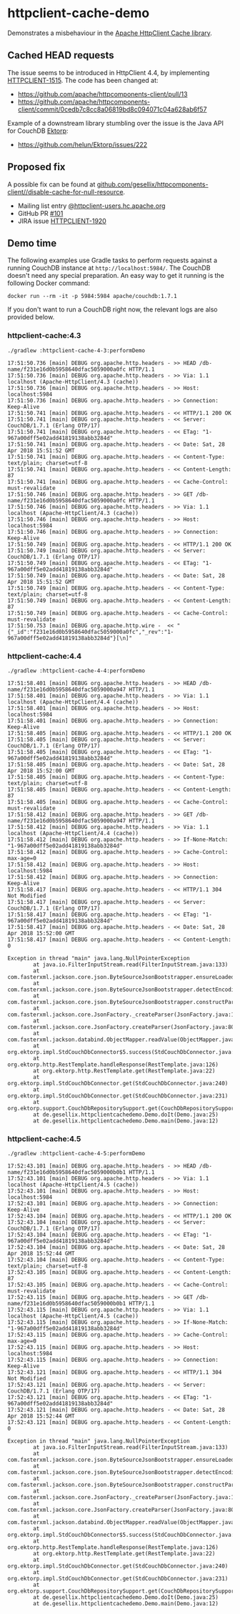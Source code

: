 # httpclient-cache-demo

Demonstrates a misbehaviour in the [Apache HttpClient Cache library](https://hc.apache.org/httpcomponents-client-ga/httpclient-cache/project-info.html).

## Cached HEAD requests

The issue seems to be introduced in HttpClient 4.4, by implementing [HTTPCLIENT-1515](https://issues.apache.org/jira/browse/HTTPCLIENT-1515).
The code has been changed at:

- https://github.com/apache/httpcomponents-client/pull/13
- https://github.com/apache/httpcomponents-client/commit/0cedb7c8cc8a06819bd8c094071c04a628ab6f57

Example of a downstream library stumbling over the issue is the Java API for CouchDB [Ektorp](https://github.com/helun/Ektorp):

- https://github.com/helun/Ektorp/issues/222

## Proposed fix

A possible fix can be found at [github.com/gesellix/httpcomponents-client//disable-cache-for-null-resource](https://github.com/gesellix/httpcomponents-client/tree/disable-cache-for-null-resource).

- Mailing list entry [@httpclient-users.hc.apache.org](https://lists.apache.org/thread.html/8cb4252482565e0f6d59b097320cfbf572c212508b63e9fc59a2e1b4@%3Chttpclient-users.hc.apache.org%3E)
- GitHub PR [#101](https://github.com/apache/httpcomponents-client/pull/101)
- JIRA issue [HTTPCLIENT-1920](https://issues.apache.org/jira/browse/HTTPCLIENT-1920)

## Demo time

The following examples use Gradle tasks to perform requests against a running CouchDB instance
at `http://localhost:5984/`.
The CouchDB doesn't need any special preparation. An easy way to get it running is the following
Docker command:

    docker run --rm -it -p 5984:5984 apache/couchdb:1.7.1

If you don't want to run a CouchDB right now, the relevant logs are also provided below.

### httpclient-cache:4.3

````
./gradlew :httpclient-cache-4-3:performDemo

17:51:50.736 [main] DEBUG org.apache.http.headers - >> HEAD /db-name/f231e16d0b5958640dfac5059000a0fc HTTP/1.1
17:51:50.736 [main] DEBUG org.apache.http.headers - >> Via: 1.1 localhost (Apache-HttpClient/4.3 (cache))
17:51:50.736 [main] DEBUG org.apache.http.headers - >> Host: localhost:5984
17:51:50.736 [main] DEBUG org.apache.http.headers - >> Connection: Keep-Alive
17:51:50.741 [main] DEBUG org.apache.http.headers - << HTTP/1.1 200 OK
17:51:50.741 [main] DEBUG org.apache.http.headers - << Server: CouchDB/1.7.1 (Erlang OTP/17)
17:51:50.741 [main] DEBUG org.apache.http.headers - << ETag: "1-967a00dff5e02add41819138abb3284d"
17:51:50.741 [main] DEBUG org.apache.http.headers - << Date: Sat, 28 Apr 2018 15:51:52 GMT
17:51:50.741 [main] DEBUG org.apache.http.headers - << Content-Type: text/plain; charset=utf-8
17:51:50.741 [main] DEBUG org.apache.http.headers - << Content-Length: 87
17:51:50.741 [main] DEBUG org.apache.http.headers - << Cache-Control: must-revalidate
17:51:50.746 [main] DEBUG org.apache.http.headers - >> GET /db-name/f231e16d0b5958640dfac5059000a0fc HTTP/1.1
17:51:50.746 [main] DEBUG org.apache.http.headers - >> Via: 1.1 localhost (Apache-HttpClient/4.3 (cache))
17:51:50.746 [main] DEBUG org.apache.http.headers - >> Host: localhost:5984
17:51:50.746 [main] DEBUG org.apache.http.headers - >> Connection: Keep-Alive
17:51:50.749 [main] DEBUG org.apache.http.headers - << HTTP/1.1 200 OK
17:51:50.749 [main] DEBUG org.apache.http.headers - << Server: CouchDB/1.7.1 (Erlang OTP/17)
17:51:50.749 [main] DEBUG org.apache.http.headers - << ETag: "1-967a00dff5e02add41819138abb3284d"
17:51:50.749 [main] DEBUG org.apache.http.headers - << Date: Sat, 28 Apr 2018 15:51:52 GMT
17:51:50.749 [main] DEBUG org.apache.http.headers - << Content-Type: text/plain; charset=utf-8
17:51:50.749 [main] DEBUG org.apache.http.headers - << Content-Length: 87
17:51:50.749 [main] DEBUG org.apache.http.headers - << Cache-Control: must-revalidate
17:51:50.753 [main] DEBUG org.apache.http.wire -  << "{"_id":"f231e16d0b5958640dfac5059000a0fc","_rev":"1-967a00dff5e02add41819138abb3284d"}[\n]"
````

### httpclient-cache:4.4

````
./gradlew :httpclient-cache-4-4:performDemo

17:51:58.401 [main] DEBUG org.apache.http.headers - >> HEAD /db-name/f231e16d0b5958640dfac5059000a947 HTTP/1.1
17:51:58.401 [main] DEBUG org.apache.http.headers - >> Via: 1.1 localhost (Apache-HttpClient/4.4 (cache))
17:51:58.401 [main] DEBUG org.apache.http.headers - >> Host: localhost:5984
17:51:58.401 [main] DEBUG org.apache.http.headers - >> Connection: Keep-Alive
17:51:58.405 [main] DEBUG org.apache.http.headers - << HTTP/1.1 200 OK
17:51:58.405 [main] DEBUG org.apache.http.headers - << Server: CouchDB/1.7.1 (Erlang OTP/17)
17:51:58.405 [main] DEBUG org.apache.http.headers - << ETag: "1-967a00dff5e02add41819138abb3284d"
17:51:58.405 [main] DEBUG org.apache.http.headers - << Date: Sat, 28 Apr 2018 15:52:00 GMT
17:51:58.405 [main] DEBUG org.apache.http.headers - << Content-Type: text/plain; charset=utf-8
17:51:58.405 [main] DEBUG org.apache.http.headers - << Content-Length: 87
17:51:58.405 [main] DEBUG org.apache.http.headers - << Cache-Control: must-revalidate
17:51:58.412 [main] DEBUG org.apache.http.headers - >> GET /db-name/f231e16d0b5958640dfac5059000a947 HTTP/1.1
17:51:58.412 [main] DEBUG org.apache.http.headers - >> Via: 1.1 localhost (Apache-HttpClient/4.4 (cache))
17:51:58.412 [main] DEBUG org.apache.http.headers - >> If-None-Match: "1-967a00dff5e02add41819138abb3284d"
17:51:58.412 [main] DEBUG org.apache.http.headers - >> Cache-Control: max-age=0
17:51:58.412 [main] DEBUG org.apache.http.headers - >> Host: localhost:5984
17:51:58.412 [main] DEBUG org.apache.http.headers - >> Connection: Keep-Alive
17:51:58.417 [main] DEBUG org.apache.http.headers - << HTTP/1.1 304 Not Modified
17:51:58.417 [main] DEBUG org.apache.http.headers - << Server: CouchDB/1.7.1 (Erlang OTP/17)
17:51:58.417 [main] DEBUG org.apache.http.headers - << ETag: "1-967a00dff5e02add41819138abb3284d"
17:51:58.417 [main] DEBUG org.apache.http.headers - << Date: Sat, 28 Apr 2018 15:52:00 GMT
17:51:58.417 [main] DEBUG org.apache.http.headers - << Content-Length: 0

Exception in thread "main" java.lang.NullPointerException
        at java.io.FilterInputStream.read(FilterInputStream.java:133)
        at com.fasterxml.jackson.core.json.ByteSourceJsonBootstrapper.ensureLoaded(ByteSourceJsonBootstrapper.java:489)
        at com.fasterxml.jackson.core.json.ByteSourceJsonBootstrapper.detectEncoding(ByteSourceJsonBootstrapper.java:126)
        at com.fasterxml.jackson.core.json.ByteSourceJsonBootstrapper.constructParser(ByteSourceJsonBootstrapper.java:215)
        at com.fasterxml.jackson.core.JsonFactory._createParser(JsonFactory.java:1240)
        at com.fasterxml.jackson.core.JsonFactory.createParser(JsonFactory.java:802)
        at com.fasterxml.jackson.databind.ObjectMapper.readValue(ObjectMapper.java:2796)
        at org.ektorp.impl.StdCouchDbConnector$5.success(StdCouchDbConnector.java:244)
        at org.ektorp.http.RestTemplate.handleResponse(RestTemplate.java:126)
        at org.ektorp.http.RestTemplate.get(RestTemplate.java:22)
        at org.ektorp.impl.StdCouchDbConnector.get(StdCouchDbConnector.java:240)
        at org.ektorp.impl.StdCouchDbConnector.get(StdCouchDbConnector.java:231)
        at org.ektorp.support.CouchDbRepositorySupport.get(CouchDbRepositorySupport.java:148)
        at de.gesellix.httpclientcachedemo.Demo.doIt(Demo.java:25)
        at de.gesellix.httpclientcachedemo.Demo.main(Demo.java:12)
````

### httpclient-cache:4.5

````
./gradlew :httpclient-cache-4-5:performDemo

17:52:43.101 [main] DEBUG org.apache.http.headers - >> HEAD /db-name/f231e16d0b5958640dfac5059000b0b1 HTTP/1.1
17:52:43.101 [main] DEBUG org.apache.http.headers - >> Via: 1.1 localhost (Apache-HttpClient/4.5 (cache))
17:52:43.101 [main] DEBUG org.apache.http.headers - >> Host: localhost:5984
17:52:43.101 [main] DEBUG org.apache.http.headers - >> Connection: Keep-Alive
17:52:43.104 [main] DEBUG org.apache.http.headers - << HTTP/1.1 200 OK
17:52:43.104 [main] DEBUG org.apache.http.headers - << Server: CouchDB/1.7.1 (Erlang OTP/17)
17:52:43.104 [main] DEBUG org.apache.http.headers - << ETag: "1-967a00dff5e02add41819138abb3284d"
17:52:43.104 [main] DEBUG org.apache.http.headers - << Date: Sat, 28 Apr 2018 15:52:44 GMT
17:52:43.104 [main] DEBUG org.apache.http.headers - << Content-Type: text/plain; charset=utf-8
17:52:43.105 [main] DEBUG org.apache.http.headers - << Content-Length: 87
17:52:43.105 [main] DEBUG org.apache.http.headers - << Cache-Control: must-revalidate
17:52:43.115 [main] DEBUG org.apache.http.headers - >> GET /db-name/f231e16d0b5958640dfac5059000b0b1 HTTP/1.1
17:52:43.115 [main] DEBUG org.apache.http.headers - >> Via: 1.1 localhost (Apache-HttpClient/4.5 (cache))
17:52:43.115 [main] DEBUG org.apache.http.headers - >> If-None-Match: "1-967a00dff5e02add41819138abb3284d"
17:52:43.115 [main] DEBUG org.apache.http.headers - >> Cache-Control: max-age=0
17:52:43.115 [main] DEBUG org.apache.http.headers - >> Host: localhost:5984
17:52:43.115 [main] DEBUG org.apache.http.headers - >> Connection: Keep-Alive
17:52:43.121 [main] DEBUG org.apache.http.headers - << HTTP/1.1 304 Not Modified
17:52:43.121 [main] DEBUG org.apache.http.headers - << Server: CouchDB/1.7.1 (Erlang OTP/17)
17:52:43.121 [main] DEBUG org.apache.http.headers - << ETag: "1-967a00dff5e02add41819138abb3284d"
17:52:43.121 [main] DEBUG org.apache.http.headers - << Date: Sat, 28 Apr 2018 15:52:44 GMT
17:52:43.121 [main] DEBUG org.apache.http.headers - << Content-Length: 0

Exception in thread "main" java.lang.NullPointerException
        at java.io.FilterInputStream.read(FilterInputStream.java:133)
        at com.fasterxml.jackson.core.json.ByteSourceJsonBootstrapper.ensureLoaded(ByteSourceJsonBootstrapper.java:489)
        at com.fasterxml.jackson.core.json.ByteSourceJsonBootstrapper.detectEncoding(ByteSourceJsonBootstrapper.java:126)
        at com.fasterxml.jackson.core.json.ByteSourceJsonBootstrapper.constructParser(ByteSourceJsonBootstrapper.java:215)
        at com.fasterxml.jackson.core.JsonFactory._createParser(JsonFactory.java:1240)
        at com.fasterxml.jackson.core.JsonFactory.createParser(JsonFactory.java:802)
        at com.fasterxml.jackson.databind.ObjectMapper.readValue(ObjectMapper.java:2796)
        at org.ektorp.impl.StdCouchDbConnector$5.success(StdCouchDbConnector.java:244)
        at org.ektorp.http.RestTemplate.handleResponse(RestTemplate.java:126)
        at org.ektorp.http.RestTemplate.get(RestTemplate.java:22)
        at org.ektorp.impl.StdCouchDbConnector.get(StdCouchDbConnector.java:240)
        at org.ektorp.impl.StdCouchDbConnector.get(StdCouchDbConnector.java:231)
        at org.ektorp.support.CouchDbRepositorySupport.get(CouchDbRepositorySupport.java:148)
        at de.gesellix.httpclientcachedemo.Demo.doIt(Demo.java:25)
        at de.gesellix.httpclientcachedemo.Demo.main(Demo.java:12)
````
